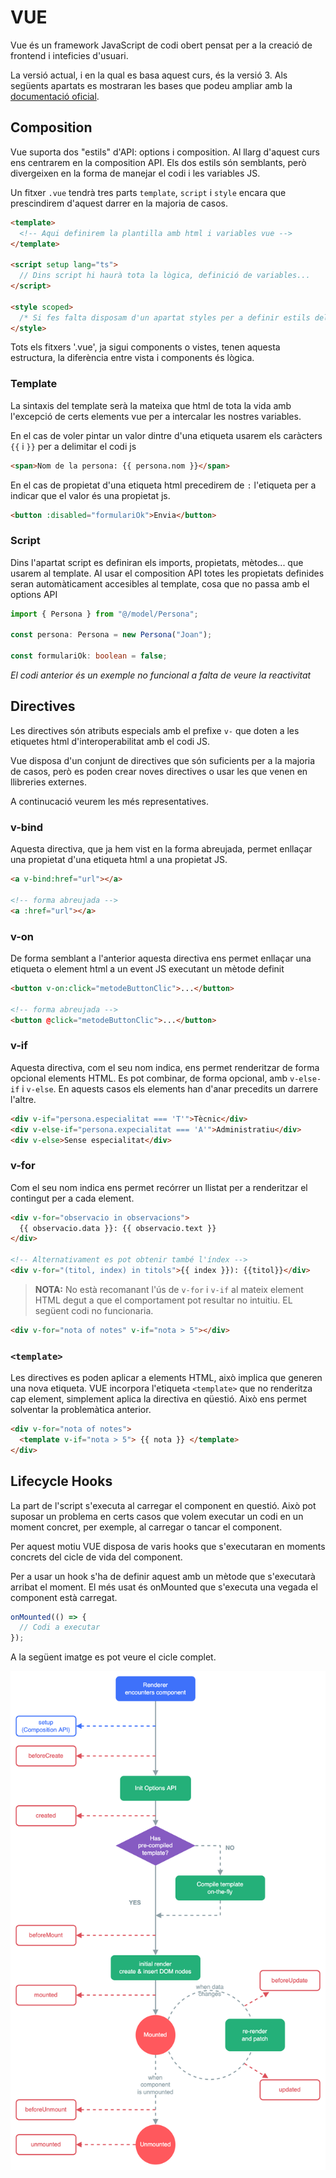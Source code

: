 # VUE

Vue és un framework JavaScript de codi obert pensat per a la creació de frontend i inteficies d'usuari.

La versió actual, i en la qual es basa aquest curs, és la versió 3. Als següents apartats es mostraran les bases que podeu ampliar amb la [documentació oficial](https://vuejs.org/guide/introduction.html).

## Composition

Vue suporta dos "estils" d'API: options i composition. Al llarg d'aquest curs ens centrarem en la composition API. Els dos estils són semblants, però divergeixen en la forma de manejar el codi i les variables JS.

Un fitxer `.vue` tendrà tres parts `template`, `script` i `style` encara que prescindirem d'aquest darrer en la majoria de casos.

```html
<template>
  <!-- Aqui definirem la plantilla amb html i variables vue -->
</template>

<script setup lang="ts">
  // Dins script hi haurà tota la lògica, definició de variables...
</script>

<style scoped>
  /* Si fes falta disposam d'un apartat styles per a definir estils del component. */
</style>
```

Tots els fitxers '.vue', ja sigui components o vistes, tenen aquesta estructura, la diferència entre vista i components és lògica.

### Template

La sintaxis del template serà la mateixa que html de tota la vida amb l'excepció de certs elements vue per a intercalar les nostres variables.

En el cas de voler pintar un valor dintre d'una etiqueta usarem els caràcters `{{` i `}}` per a delimitar el codi js

```html
<span>Nom de la persona: {{ persona.nom }}</span>
```

En el cas de propietat d'una etiqueta html precedirem de `:` l'etiqueta per a indicar que el valor és una propietat js.

```html
<button :disabled="formulariOk">Envia</button>
```

### Script

Dins l'apartat script es definiran els imports, propietats, mètodes... que usarem al template. Al usar el composition API totes les propietats definides seran automàticament accesibles al template, cosa que no passa amb el options API

```typescript
import { Persona } from "@/model/Persona";

const persona: Persona = new Persona("Joan");

const formulariOk: boolean = false;
```

_El codi anterior és un exemple no funcional a falta de veure la reactivitat_

## Directives

Les directives són atributs especials amb el prefixe `v-` que doten a les etiquetes html d'interoperabilitat amb el codi JS.

Vue disposa d'un conjunt de directives que són suficients per a la majoria de casos, però es poden crear noves directives o usar les que venen en llibreries externes.

A continucació veurem les més representatives.

### v-bind

Aquesta directiva, que ja hem vist en la forma abreujada, permet enllaçar una propietat d'una etiqueta html a una propietat JS.

```html
<a v-bind:href="url"></a>

<!-- forma abreujada -->
<a :href="url"></a>
```

### v-on

De forma semblant a l'anterior aquesta directiva ens permet enllaçar una etiqueta o element html a un event JS executant un mètode definit

```html
<button v-on:click="metodeButtonClic">...</button>

<!-- forma abreujada -->
<button @click="metodeButtonClic">...</button>
```

### v-if

Aquesta directiva, com el seu nom indica, ens permet renderitzar de forma opcional elements HTML. Es pot combinar, de forma opcional, amb `v-else-if` i `v-else`. En aquests casos els elements han d'anar precedits un darrere l'altre.

```html
<div v-if="persona.especialitat === 'T'">Tècnic</div>
<div v-else-if="persona.expecialitat === 'A'">Administratiu</div>
<div v-else>Sense especialitat</div>
```

### v-for

Com el seu nom indica ens permet recórrer un llistat per a renderitzar el contingut per a cada element.

```html
<div v-for="observacio in observacions">
  {{ observacio.data }}: {{ observacio.text }}
</div>

<!-- Alternativament es pot obtenir també l'índex -->
<div v-for="(titol, index) in titols">{{ index }}): {{titol}}</div>
```

> **NOTA:** No està recomanant l'ús de `v-for` i `v-if` al mateix element HTML degut a que el comportament pot resultar no intuitiu. EL següent codi no funcionaria.

```html
<div v-for="nota of notes" v-if="nota > 5"></div>
```

### `<template>`

Les directives es poden aplicar a elements HTML, això implica que generen una nova etiqueta. VUE incorpora l'etiqueta `<template>` que no renderitza cap element, simplement aplica la directiva en qüestió. Això ens permet solventar la problemàtica anterior.

```html
<div v-for="nota of notes">
  <template v-if="nota > 5"> {{ nota }} </template>
</div>
```

## Lifecycle Hooks

La part de l'script s'executa al carregar el component en questió. Això pot suposar un problema en certs casos que volem executar un codi en un moment concret, per exemple, al carregar o tancar el component.

Per aquest motiu VUE disposa de varis hooks que s'executaran en moments concrets del cicle de vida del component.

Per a usar un hook s'ha de definir aquest amb un mètode que s'executarà arribat el moment. El més usat és onMounted que s'executa una vegada el component està carregat.

```typescript
onMounted(() => {
  // Codi a executar
});
```

A la següent imatge es pot veure el cicle complet.

![Lifecycle](imatges/lifecycle.png)
